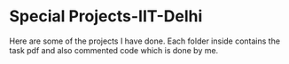 # Special Projects-IIT-Delhi
Here are some of the projects I have done. Each folder inside contains the task pdf and also commented code which is done by me. 

